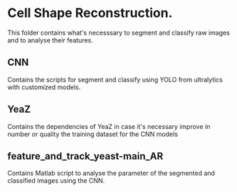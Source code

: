 # Cell Shape Reconstruction.

This folder contains what's necesssary to segment and classify raw images and to analyse their features.

## CNN

Contains the scripts for segment and classify using YOLO from ultralytics with customized models.

## YeaZ

Contains the dependencies of YeaZ in case it's necessary improve in number or quality the training dataset for the CNN models

## feature_and_track_yeast-main_AR

Contains Matlab script to analyse the parameter of the segmented and classified images using the CNN.

